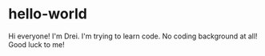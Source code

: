 # hello-world

Hi everyone! I'm Drei. I'm trying to learn code. No coding background at all! Good luck to me!
